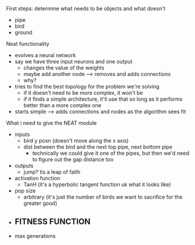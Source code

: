 First steps:
determine what needs to be objects and what doesn't
- pipe
- bird
- ground

Neat functionality
- evolves a neural network
- say we have three input neurons and one output
    - changes the value of the weights
    - maybe add another node --> removes and adds connections
    - why?
- tries to find the best topology for the problem we're solving
    - if it doesn't need to be more complex, it won't be
    - if it finds a simple architecture, it'll use that so long as it performs better than a more complex one
- starts simple --> adds connections and nodes as the algorithm sees fit

What i need to give the NEAT module
- inputs
    - bird y posn (doesn't move along the x axis)
    - dist between the bird and the next top pipe, next bottom pipe
        - technically we could give it one of the pipes, but then we'd need to figure out the gap distance too
- outputs
    - jump? tis a leap of faith
- activation function
    - TanH (it's a hyperbolic tangent function uk what it looks like)
- pop size
    - arbitrary (it's just the number of birds we want to sacrifice for the greater good)
- FITNESS FUNCTION
    - 
- max generations
